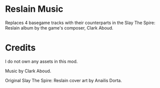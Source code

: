 # Reslain Music
Replaces 4 basegame tracks with their counterparts in the Slay The Spire: Reslain album by the game's composer, Clark Aboud.
# Credits
I do not own any assets in this mod.

Music by Clark Aboud.

Original Slay The Spire: Reslain cover art by Anailis Dorta.
